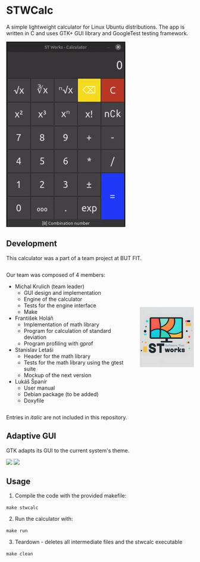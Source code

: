 # STWCalc
A simple lightweight calculator for Linux Ubuntu distributions.
The app is written in C and uses GTK+ GUI library and GoogleTest testing framework.

![](/screenshots/showcase.gif)

## Development
This calculator was a part of a team project at BUT FIT.
<style>
  .container {
    display: flex;
    align-items: center;
  }

  .text {
    margin-right: 20px; /* Adjust the value to control the indentation */
    width: 70%; /* Adjust the width as needed */
  }

  .image {
    display: inline-block;
    vertical-align: top;
    width: 30%; /* Adjust the width as needed */
  }
</style>

<div class="container">
  <div class="text">
    <p>Our team was composed of 4 members:</p>
    <ul>
      <li>Michal Krulich (team leader)
        <ul>
          <li>GUI design and implementation</li>
          <li>Engine of the calculator</li>
          <li>Tests for the engine interface</li>
          <li>Make</li>
        </ul>
      </li>
      <li>František Holáň
        <ul>
          <li>Implementation of math library</li>
          <li>Program for calculation of standard deviation</li>
          <li>Program profiling with gprof</li>
        </ul>
      </li>
      <li>Stanislav Letaši
        <ul>
          <li>Header for the math library</li>
          <li>Tests for the math library using the gtest suite</li>
          <li>Mockup of the next version</li>
        </ul>
      </li>
      <li>Lukáš Španír
        <ul>
          <li>User manual</li>
          <li>Debian package (to be added)</li>
          <li>Doxyfile</li>
        </ul>
      </li>
    </ul>
  </div>
  <div class="image">
    <img src="/screenshots/STWorks_logo.jpg" alt="STWorks Logo" title="STWorks Logo">
  </div>
</div>


Entries in *italic* are not included in this repository.

## Adaptive GUI
GTK adapts its GUI to the current system's theme.

![](/screenshots/screenshot2.png) ![](/screenshots/screenshot3.png)

## Usage

1. Compile the code with the provided makefile:

`make stwcalc`

2. Run the calculator with:

`make run`

3. Teardown - deletes all intermediate files and the stwcalc executable

`make clean`
